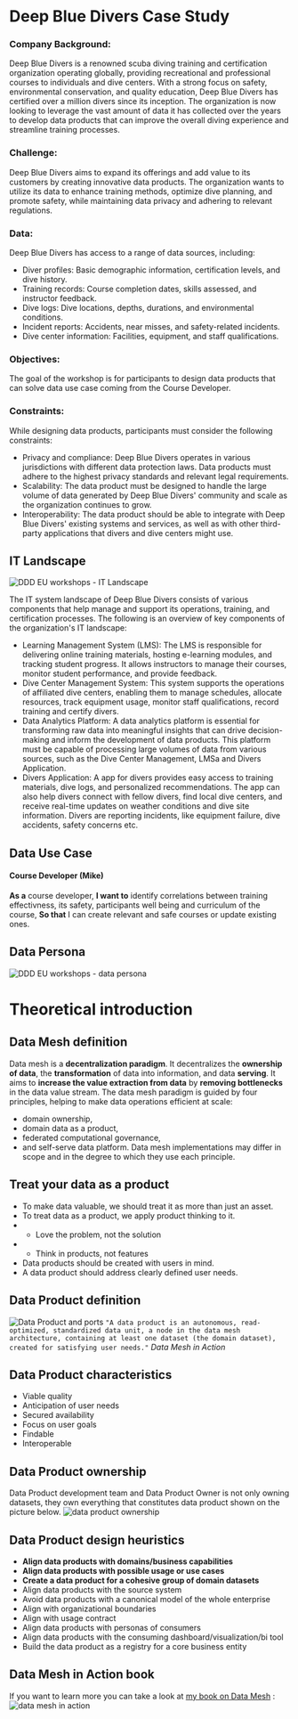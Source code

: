 # Deep Blue Divers Case Study
### Company Background:
Deep Blue Divers is a renowned scuba diving training and certification organization operating globally, providing recreational and professional courses to individuals and dive centers. With a strong focus on safety, environmental conservation, and quality education, Deep Blue Divers has certified over a million divers since its inception. The organization is now looking to leverage the vast amount of data it has collected over the years to develop data products that can improve the overall diving experience and streamline training processes.
### Challenge:
Deep Blue Divers aims to expand its offerings and add value to its customers by creating innovative data products. The organization wants to utilize its data to enhance training methods, optimize dive planning, and promote safety, while maintaining data privacy and adhering to relevant regulations.
### Data:
Deep Blue Divers has access to a range of data sources, including:
- Diver profiles: Basic demographic information, certification levels, and dive history.
- Training records: Course completion dates, skills assessed, and instructor feedback.
- Dive logs: Dive locations, depths, durations, and environmental conditions.
- Incident reports: Accidents, near misses, and safety-related incidents.
- Dive center information: Facilities, equipment, and staff qualifications.
### Objectives:
The goal of the workshop is for participants to design data products that can solve data use case coming from the Course Developer.
### Constraints:
While designing data products, participants must consider the following constraints:
- Privacy and compliance: Deep Blue Divers operates in various jurisdictions with different data protection laws. Data products must adhere to the highest privacy standards and relevant legal requirements.
- Scalability: The data product must be designed to handle the large volume of data generated by Deep Blue Divers' community and scale as the organization continues to grow.
- Interoperability: The data product should be able to integrate with Deep Blue Divers' existing systems and services, as well as with other third-party applications that divers and dive centers might use.
## IT Landscape
![DDD EU workshops - IT Landscape](https://github.com/JacekMajchrzak/data-product-workshop/assets/16057690/28d6cc3b-adb3-4c59-94ab-1186715df538)

The IT system landscape of Deep Blue Divers consists of various components that help manage and support its operations, training, and certification processes. The following is an overview of key components of the organization's IT landscape:
- Learning Management System (LMS): The LMS is responsible for delivering online training materials, hosting e-learning modules, and tracking student progress. It allows instructors to manage their courses, monitor student performance, and provide feedback.
- Dive Center Management System: This system supports the operations of affiliated dive centers, enabling them to manage schedules, allocate resources, track equipment usage, monitor staff qualifications, record training and certify divers.
- Data Analytics Platform: A data analytics platform is essential for transforming raw data into meaningful insights that can drive decision-making and inform the development of data products. This platform must be capable of processing large volumes of data from various sources, such as the Dive Center Management, LMSa and Divers Application.
- Divers Application: A app for divers provides easy access to training materials, dive logs, and personalized recommendations. The app can also help divers connect with fellow divers, find local dive centers, and receive real-time updates on weather conditions and dive site information. Divers are reporting incidents, like equipment failure, dive accidents, safety concerns etc.
## Data Use Case
#### Course Developer (Mike)
**As a** course developer,
**I want to** identify correlations between training effectivness, its safety, participants well being and curriculum of the course,
**So that** I can create relevant and safe courses or update existing ones.
## Data Persona
![DDD EU workshops - data persona](https://github.com/JacekMajchrzak/data-product-workshop/assets/16057690/9f792a88-be30-46a4-aad7-976bf1dc2942)

# Theoretical introduction
## Data Mesh definition
Data mesh is a **decentralization paradigm**. It decentralizes the **ownership of data**, the **transformation** of data into information, and data **serving**. It aims to **increase the value extraction from data** by **removing bottlenecks** in the data value stream. The data mesh paradigm is guided by four principles, helping to make data operations efficient at scale: 
- domain ownership, 
- domain data as a product, 
- federated computational governance, 
- and self-serve data platform. 
Data mesh implementations may differ in scope and in the degree to which they use each principle.
## Treat your data as a product
- To make data valuable, we should treat it as more than just an asset.
- To treat data as a product, we apply product thinking to it.
- - Love the problem, not the solution
- - Think in products, not features
- Data products should be created with users in mind.
- A data product should address clearly defined user needs.
## Data Product definition
![Data Product and ports](https://github.com/JacekMajchrzak/data-product-workshop/assets/16057690/c81c1fce-59c6-40cb-87f0-6eb4ef9e52d6)
```"A data product is an autonomous, read-optimized, standardized data unit, a node in the data mesh architecture, containing at least one dataset (the domain dataset), created for satisfying user needs."``` *Data Mesh in Action*
## Data Product characteristics
- Viable quality
- Anticipation of user needs
- Secured availability
- Focus on user goals
- Findable
- Interoperable
## Data Product ownership
Data Product development team and Data Product Owner is not only owning datasets, they own everything that constitutes data product shown on the picture below.
![data product ownership](https://github.com/JacekMajchrzak/data-product-workshop/assets/16057690/926a2af1-c6e4-4515-97af-28f480ff0674)
## Data Product design heuristics
- **Align data products with domains/business capabilities**
- **Align data products with possible usage or use cases**
- **Create a data product for a cohesive group of domain datasets**
- Align data products with the source system
- Avoid data products with a canonical model of the whole enterprise
- Align with organizational boundaries
- Align with usage contract
- Align data products with personas of consumers
- Align data products with the consuming dashboard/visualization/bi tool
- Build the data product as a registry for a core business entity
## Data Mesh in Action book
If you want to learn more you can take a look at [my book on Data Mesh](https://www.amazon.com/Data-Mesh-Action-Jacek-Majchrzak/dp/1633439976)
:
![data mesh in action](https://github.com/JacekMajchrzak/data-product-workshop/assets/16057690/5508a91d-6740-4833-943a-86175cb613da)
